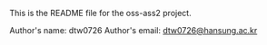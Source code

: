 This is the README file for the oss-ass2 project.

Author's name: dtw0726
Author's email: dtw0726@hansung.ac.kr
 
